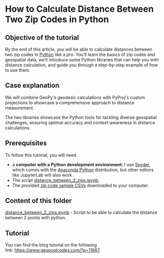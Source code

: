 # How to Calculate Distance Between Two Zip Codes in Python

## Objective of the tutorial

By the end of this article, you will be able to calculate distances between two zip codes in [Python](https://www.python.org/) like a pro. You’ll learn the basics of zip codes and geospatial data, we’ll introduce some Python libraries that can help you with distance calculation, and guide you through a step-by-step example of how to use them.

## Case explanation

We will combine GeoPy's geodesic calculations with PyProj's custom projections to showcase a comprehensive approach to distance measurement.

The two libraries showcase the Python tools for tackling diverse geospatial challenges, ensuring optimal accuracy and context-awareness in distance calculations.

## Prerequisites

To follow this tutorial, you will need

- a **computer with a Python development environment**; I use [Spyder](https://www.spyder-ide.org/), which comes with the [Anaconda Python](https://www.anaconda.com/download) distribution, but other editors like JupyterLab will also work.
- The script [distance_between_2_zips.ipynb](distance_between_2_zips.ipynb).
- The provided [zip code sample CSVs](https://www.geopostcodes.com/resources/) downloaded to your computer.

## Content of this folder

[distance_between_2_zips.ipynb](distance_between_2_zips.ipynb) - Script to be able to calculate the distance between 2 points with python.

## Tutorial

You can find the blog tutorial on the following link: https://www.geopostcodes.com/?p=11667